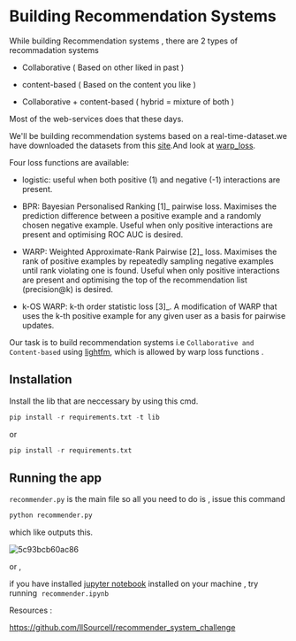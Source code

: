 # Building Recommendation Systems

While building Recommendation systems  , there are 2 types of recommadation systems 

- Collaborative ( Based on other liked in past )

- content-based ( Based on the content you like )

- Collaborative + content-based ( hybrid  = mixture of both )

Most of the web-services does that these days.

We'll be building recommendation systems based on a real-time-dataset.we have downloaded the datasets from this [site](https://grouplens.org/datasets/movielens/).And look at [warp_loss](_https://lyst.github.io/lightfm/docs/examples/warp_loss.html).

Four loss functions are available:

- logistic: useful when both positive (1) and negative (-1) interactions are present.

- BPR: Bayesian Personalised Ranking [1]_ pairwise loss. Maximises the prediction difference between a positive example and a randomly chosen negative example. Useful when only positive interactions are present and optimising ROC AUC is desired.

- WARP: Weighted Approximate-Rank Pairwise [2]_ loss. Maximises the rank of positive examples by repeatedly sampling negative examples until rank violating one is found. Useful when only positive interactions are present and optimising the top of the recommendation list (precision@k) is desired.

- k-OS WARP: k-th order statistic loss [3]_. A modification of WARP that uses the k-th positive example for any given user as a basis for pairwise updates.

Our task is to build recommendation systems i.e `Collaborative and Content-based` using [lightfm](http://lyst.github.io/lightfm/docs/home.html), which is allowed by warp loss functions .

## Installation

Install the lib that are neccessary by using this cmd.

```python
pip install -r requirements.txt -t lib
```

or

```python
pip install -r requirements.txt
```

## Running the app

`recommender.py` is the main file so all you need to do is , issue this command

```python
python recommender.py
```

which like outputs this.

![5c93bcb60ac86](https://i.loli.net/2019/03/22/5c93bcb60ac86.png)

or ,

if you have installed [jupyter notebook](https://jupyter.org/) installed on your machine , try running  `recommender.ipynb`

Resources :

https://github.com/llSourcell/recommender_system_challenge
